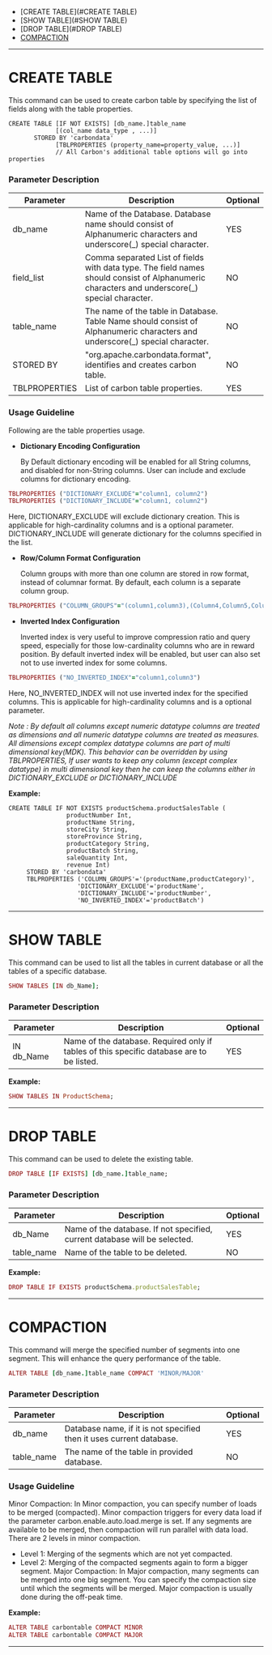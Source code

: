 <!--
    Licensed to the Apache Software Foundation (ASF) under one
    or more contributor license agreements.  See the NOTICE file
    distributed with this work for additional information
    regarding copyright ownership.  The ASF licenses this file
    to you under the Apache License, Version 2.0 (the
    "License"); you may not use this file except in compliance
    with the License.  You may obtain a copy of the License at

      http://www.apache.org/licenses/LICENSE-2.0

    Unless required by applicable law or agreed to in writing,
    software distributed under the License is distributed on an
    "AS IS" BASIS, WITHOUT WARRANTIES OR CONDITIONS OF ANY
    KIND, either express or implied.  See the License for the
    specific language governing permissions and limitations
    under the License.
-->

* [CREATE TABLE](#CREATE TABLE)
* [SHOW TABLE](#SHOW TABLE)
* [DROP TABLE](#DROP TABLE)
* [COMPACTION](#COMPACTION)

***


# CREATE TABLE
This command can be used to create carbon table by specifying the list of fields along with the table properties.

  ```
  CREATE TABLE [IF NOT EXISTS] [db_name.]table_name 
               [(col_name data_type , ...)]               
         STORED BY 'carbondata'
               [TBLPROPERTIES (property_name=property_value, ...)]
               // All Carbon's additional table options will go into properties
  ```
     

### Parameter Description

| Parameter | Description | Optional |
| ------------- | -----| ---------- |
| db_name | Name of the Database. Database name should consist of Alphanumeric characters and underscore(_) special character. | YES |
| field_list | Comma separated List of fields with data type. The field names should consist of Alphanumeric characters and underscore(_) special character.| NO |
|table_name | The name of the table in Database. Table Name should consist of Alphanumeric characters and underscore(_) special character. | NO |
| STORED BY | "org.apache.carbondata.format", identifies and creates carbon table. | NO |
| TBLPROPERTIES | List of carbon table properties. | YES |

### Usage Guideline
Following are the table properties usage.

 - **Dictionary Encoding Configuration**

   By Default dictionary encoding will be enabled for all String columns, and disabled for non-String columns. User can include and exclude columns for dictionary encoding.

  ```ruby
  TBLPROPERTIES ("DICTIONARY_EXCLUDE"="column1, column2") 
  TBLPROPERTIES ("DICTIONARY_INCLUDE"="column1, column2") 
  ```
Here, DICTIONARY_EXCLUDE will exclude dictionary creation. This is applicable for high-cardinality columns and is a optional parameter. DICTIONARY_INCLUDE will generate dictionary for the columns specified in the list.

 - **Row/Column Format Configuration**

   Column groups with more than one column are stored in row format, instead of columnar format. By default, each column is a separate column group.

  ```ruby
  TBLPROPERTIES ("COLUMN_GROUPS"="(column1,column3),(Column4,Column5,Column6)") 
  ```
 - **Inverted Index Configuration**

   Inverted index is very useful to improve compression ratio and query speed, especially for those low-cardinality columns who are in reward position.
   By default inverted index will be enabled, but user can also set not to use inverted index for some columns.

  ```ruby
  TBLPROPERTIES ("NO_INVERTED_INDEX"="column1,column3")
  ```
Here, NO_INVERTED_INDEX will not use inverted index for the specified columns. This is applicable for high-cardinality columns and is a optional parameter.

*Note : By default all columns except numeric datatype columns are treated as dimensions and all numeric datatype columns are treated as measures. All dimensions except complex datatype columns are part of multi dimensional key(MDK). This behavior can be overridden by using TBLPROPERTIES, If user wants to keep any column (except complex datatype) in multi dimensional key then he can keep the columns either in DICTIONARY_EXCLUDE or DICTIONARY_INCLUDE*


**Example:**

  ```
  CREATE TABLE IF NOT EXISTS productSchema.productSalesTable (
                  productNumber Int,
                  productName String, 
                  storeCity String, 
                  storeProvince String, 
                  productCategory String, 
                  productBatch String,
                  saleQuantity Int,
                  revenue Int)       
       STORED BY 'carbondata' 
       TBLPROPERTIES ('COLUMN_GROUPS'='(productName,productCategory)',
                     'DICTIONARY_EXCLUDE'='productName',
                     'DICTIONARY_INCLUDE'='productNumber',
                     'NO_INVERTED_INDEX'='productBatch')
  ```
***

# SHOW TABLE
This command can be used to list all the tables in current database or all the tables of a specific database.

  ```ruby
  SHOW TABLES [IN db_Name];
  ```

### Parameter Description
| Parameter | Description | Optional |
|-----------|-------------| -------- |
| IN db_Name | Name of the database. Required only if tables of this specific database are to be listed. | YES |

**Example:**

  ```ruby
  SHOW TABLES IN ProductSchema;
  ```

***

# DROP TABLE
This command can be used to delete the existing table.

  ```ruby
  DROP TABLE [IF EXISTS] [db_name.]table_name;
  ```

### Parameter Description
| Parameter | Description | Optional |
|-----------|-------------| -------- |
| db_Name | Name of the database. If not specified, current database will be selected. | YES |
| table_name | Name of the table to be deleted. | NO |

**Example:**

  ```ruby
  DROP TABLE IF EXISTS productSchema.productSalesTable;
  ```

***

# COMPACTION
 This command will merge the specified number of segments into one segment. This will enhance the query performance of the table.

  ```ruby
  ALTER TABLE [db_name.]table_name COMPACT 'MINOR/MAJOR'
  ```

### Parameter Description

| Parameter | Description | Optional |
| ------------- | -----| ----------- |
| db_name | Database name, if it is not specified then it uses current database. | YES |
| table_name | The name of the table in provided database.| NO |
 
### Usage Guideline
Minor Compaction:
  In Minor compaction, you can specify number of loads to be merged (compacted). 
  Minor compaction triggers for every data load if the parameter carbon.enable.auto.load.merge is set. 
  If any segments are available to be merged, then compaction will run parallel with data load. 
  There are 2 levels in minor compaction.
   - Level 1: Merging of the segments which are not yet compacted.
   - Level 2: Merging of the compacted segments again to form a bigger segment.
Major Compaction:
 In Major compaction, many segments can be merged into one big segment. 
 You can specify the compaction size until which the segments will be merged. 
 Major compaction is usually done during the off-peak time.

**Example:**

  ```ruby
  ALTER TABLE carbontable COMPACT MINOR
  ALTER TABLE carbontable COMPACT MAJOR
  ```

***
